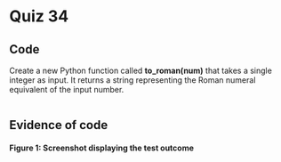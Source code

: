# Quiz 34
## Code
Create a new Python function called **to_roman(num)** that takes a single integer as input. It returns a string representing the Roman numeral equivalent of the input number. 

```.py

```

## Evidence of code

#### Figure 1: Screenshot displaying the test outcome
